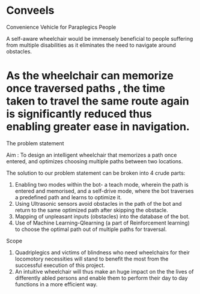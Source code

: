 # Conveels
Convenience Vehicle for Paraplegics People


A self-aware wheelchair would be immensely beneficial to people suffering from multiple disabilities as it eliminates the need     to  navigate around obstacles.
# As the wheelchair can memorize once traversed paths , the time taken to travel the same route again is significantly reduced thus enabling greater ease in navigation.


    
   
The problem statement

Aim : To design an intelligent wheelchair that memorizes a path once entered, and optimizes choosing multiple paths between two locations.

The solution to our problem statement can be broken into 4 crude parts:   
1. Enabling two modes within the bot- a teach mode, wherein the path is entered and memorised, and a self-drive mode, where the bot traverses a predefined path and learns to optimize it. 
2. Using Ultrasonic sensors avoid obstacles in the path of the bot and return to the same optimized path after skipping the obstacle.
3. Mapping of unpleasant inputs (obstacles) into the database of the bot.
4. Use of Machine Learning-Qlearning (a part of Reinforcement learning) to choose the optimal path out of multiple paths for traversal.

Scope
1. Quadriplegics and victims of blindness who need wheelchairs for their locomotory necessities will stand to benefit the most from the successful execution of this project.
2. An intuitive wheelchair will thus make an huge impact on the the lives of differently abled persons and enable them to perform their day to day functions in a more efficient way.
